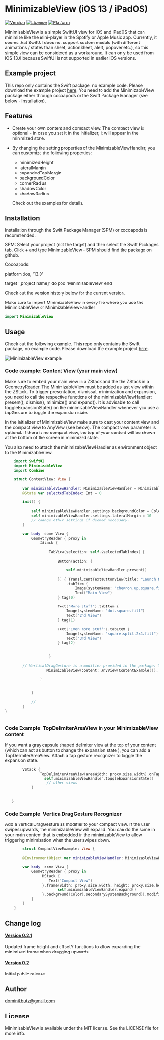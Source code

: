 # MinimizableView (iOS 13 / iPadOS)

[![Version](https://img.shields.io/cocoapods/v/MinimizableView.svg?style=flat)](https://cocoapods.org/pods/MinimizableView)
[![License](https://img.shields.io/cocoapods/l/MinimizableView.svg?style=flat)](https://cocoapods.org/pods/MinimizableView)
[![Platform](https://img.shields.io/cocoapods/p/MinimizableView.svg?style=flat)](https://cocoapods.org/pods/MinimizableView)


 MinimizableView is a simple SwiftUI view for iOS and iPadOS that can minimize like the mini-player in the Spotify or Apple Music app. Currently, it seems that SwiftUI does not support custom modals (with different animations / states than sheet, actionSheet, alert, popover etc.), so this simple view can be considered as a workaround.
It can only be used from iOS 13.0 because SwiftUI is not supported in earlier iOS versions.

## Example project

This repo only contains the Swift package, no example code. Please download the example project [here](https://github.com/DominikButz/MinimizableViewExample.git).
You need to add the MinimizableView package either through cocoapods or the Swift Package Manager (see below - Installation). 

## Features

* Create your own content and compact view. The compact view is optional - in case you set it in the initializer, it will appear in the minimized state. 
* By changing the setting properties of the MinimizableViewHandler, you can customize the following properties:
	- minimizedHeight
	- lateralMargin
	- expandedTopMargin
	- backgroundColor
	- cornerRadius
	- shadowColor
	- shadowRadius
	
	Check out the examples for details. 


## Installation


Installation through the Swift Package Manager (SPM) or cocoapods is recommended. 

SPM:
Select your project (not the target) and then select the Swift Packages tab. Click + and type MinimizableView - SPM should find the package on github. 

Cocoapods:

platform :ios, '13.0'

target '[project name]' do
 	pod 'MinimizableView'
end


Check out the version history below for the current version.


Make sure to import MinimizableView in every file where you use the MinimizableView or MinimizableViewHandler

```Swift
import MinimizableView
```

## Usage

Check out the following example. This repo only contains the Swift package, no example code. Please download the example project [here](https://github.com/DominikButz/MinimizableViewExample.git).


![MinimizableView example](gitResources/example01.gif) 


### Code example: Content View (your main view)

Make sure to embed your main view in a ZStack and the the ZStack in a GeometryReader. The MinimizableView must be added as last view within the ZStack. 
To trigger presentation, dismissal, minimization and expansion, you need to call the respective functions of the minimizableViewHandler: present(), dismiss(), minimize() and expand(). It is advisable to call toggleExpansionState() on the minimizableViewHandler whenever you use a tapGesture to toggle the expansion state. 

In the initializer of MinimizableView make sure to cast your content view and the compact view to AnyView (see below). The compact view parameter is optional. if there is no compact view, the top of your content will be shown at the bottom of the screen in minimized state. 

You also need to attach the minimizableViewHandler as environment object to the MinimizableView. 

```Swift
	import SwiftUI
	import MinimizableView
	import Combine

	struct ContentView: View {
		
	    var minimizableViewHandler: MinimizableViewHandler = MinimizableViewHandler()
	    @State var selectedTabIndex: Int = 0
	    
	    init() {
	        
	        self.minimizableViewHandler.settings.backgroundColor = Color(.secondarySystemBackground)
	        self.minimizableViewHandler.settings.lateralMargin = 10
	        // change other settings if deemed necessary.
	    }
	    
	    var body: some View {
	        GeometryReader { proxy in
	            ZStack {
	                
	                TabView(selection: self.$selectedTabIndex) {
	                    
	                    Button(action: {
	                        
	                        self.minimizableViewHandler.present()
	                        
	                    }) { TranslucentTextButtonView(title: "Launch Minimizable View", foregroundColor: .green, backgroundColor: .green)}
	                        .tabItem {
	                            Image(systemName: "chevron.up.square.fill")
	                            Text("Main View")
	                    }.tag(0)
	                    
	                    Text("More stuff").tabItem {
	                        Image(systemName: "dot.square.fill")
	                        Text("2nd View")
	                    }.tag(1)
	                    
	                    Text("Even more stuff").tabItem {
	                        Image(systemName: "square.split.2x1.fill")
	                        Text("3rd View")
	                    }.tag(2)
	                    
	                    
	                }
	               
		// VerticalDragGesture is a modifier provided in the package. You can use this one or create your own.
	               MinimizableView(content: AnyView(ContentExample()), compactView: AnyView(CompactViewExample().modifier(VerticalDragGesture(translationHeightTriggerValue: 40))), bottomMargin: 50.0, geometry: proxy).environmentObject(self.minimizableViewHandler)
	        
	            }
	                      
	                
	        }
	    
	        //
	    }
}
   

```


### Code Example: TopDelimiterAreaView in your MinimizableView content

If you want a gray capsule shaped delimiter view at the top of your content (which can act as button to change the expansion state ), you can add a TopDelimiterAreaView. Attach a tap gesture recognizer to toggle the expansion state. 

```Swift
		VStack {
    			TopDelimiterAreaView(areaWidth: proxy.size.width).onTapGesture {
                  self.minimizableViewHandler.toggleExpansionState()
                   // other views    
            }
                    
                
   }
```
### Code Example: VerticalDragGesture Recognizer

Add a VerticalDragGesture as modifier to your compact view. If the user swipes upwards, the minimizableView will expand. You can do the same in your main content that is embedded in the minimizableView to allow triggering minimization when the user swipes down.

```Swift
		struct CompactViewExample: View {
	    
	    @EnvironmentObject var minimizableViewHandler: MinimizableViewHandler
	    
	    var body: some View {
	        GeometryReader { proxy in
	             HStack {
	                Text("Compact View")
	             }.frame(width: proxy.size.width, height: proxy.size.height).onTapGesture {
	                    self.minimizableViewHandler.expand()
	             }.background(Color(.secondarySystemBackground)).modifier(VerticalDragGesture(translationHeightTriggerValue: 40))
	        }
	    }
	}
```

## Change log
#### [Version 0.2.1](https://github.com/DominikButz/MinimizableView/releases/tag/0.2.1)
Updated frame height and offsetY functions to allow expanding the minimized frame when dragging upwards.

#### [Version 0.2](https://github.com/DominikButz/MinimizableView/releases/tag/0.2)
Initial public release. 


## Author

dominikbutz@gmail.com

## License

MinimizableView is available under the MIT license. See the LICENSE file for more info.


